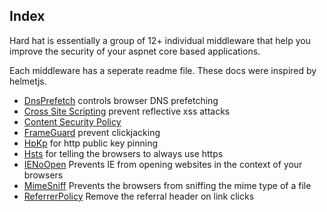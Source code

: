 ## Index

Hard hat is essentially a group of 12+ individual middleware that help you improve the security of your aspnet core based applications.

Each middleware has a seperate readme file. These docs were inspired by helmetjs.


* [DnsPrefetch](DnsPrefetch.md)  controls browser DNS prefetching
* [Cross Site Scripting](CrossSiteScripting.md) prevent reflective xss attacks
* [Content Security Policy](ContentSecurityPolicy.md) 
* [FrameGuard](Frameguard.md) prevent clickjacking
* [HpKp](Hpkp.md)  for http public key pinning
* [Hsts](Hsts.md) for telling the browsers to always use https
* [IENoOpen](IENoOpen.md) Prevents IE from opening websites in the context of your browsers
* [MimeSniff](MimeSniff.md) Prevents the browsers from sniffing the mime type of a file
* [ReferrerPolicy](ReferrerPolicy.md) Remove the referral header on link clicks 
